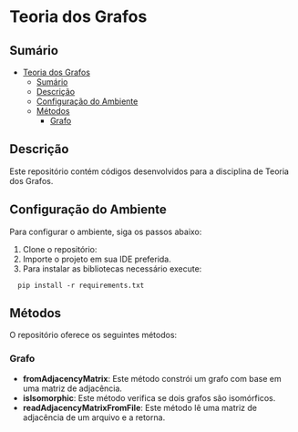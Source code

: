 # Teoria dos Grafos

## Sumário

- [Teoria dos Grafos](#teoria-dos-grafos)
  - [Sumário](#sumário)
  - [Descrição](#descrição)
  - [Configuração do Ambiente](#configuração-do-ambiente)
  - [Métodos](#métodos)
    - [Grafo](#grafo)

## Descrição

Este repositório contém códigos desenvolvidos para a disciplina de Teoria dos Grafos.

## Configuração do Ambiente

Para configurar o ambiente, siga os passos abaixo:

1. Clone o repositório:
2. Importe o projeto em sua IDE preferida.
3. Para instalar as bibliotecas necessário execute:

```  
  pip install -r requirements.txt
 ```

## Métodos

O repositório oferece os seguintes métodos:

### Grafo

- **fromAdjacencyMatrix**: Este método constrói um grafo com base em uma matriz de adjacência.
- **isIsomorphic**: Este método verifica se dois grafos são isomórficos.
- **readAdjacencyMatrixFromFile**: Este método lê uma matriz de adjacência de um arquivo e a retorna.
